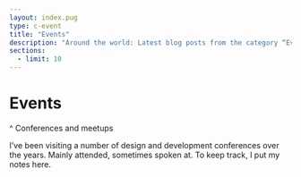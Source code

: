 ```yaml
---
layout: index.pug
type: c-event
title: "Events"
description: "Around the world: Latest blog posts from the category “Events”."
sections:
  - limit: 10
---
```


# Events
^ Conferences and meetups

I’ve been visiting a number of design and development conferences over the years.
Mainly attended, sometimes spoken at. To keep track, I put my notes here.
